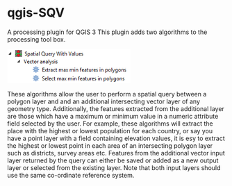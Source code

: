 # qgis-SQV
A processing plugin for QGIS 3
This plugin adds two algorithms to the processing tool box.

![SQV screenshot image](Screenshot/Processing_SQV.png)

These algorithms allow the user to perform a spatial query between a polygon layer and and
an additional intersecting vector layer of any geometry type. Additionally, the features extracted
from the additional layer are those which have a maximum or minimum value in a numeric attribute field
selected by the user. For example, these algorithms will extract the place with the highest or lowest
population for each country, or say you have a point layer with a field containing elevation values,
it is esy to extract the highest or lowest point in each area of an intersecting polygon layer such
as districts, survey areas etc.
Features from the additional vector input layer returned by the query can either be saved or added as
a new output layer or selected from the existing layer.
Note that both input layers should use the same co-ordinate reference system.

